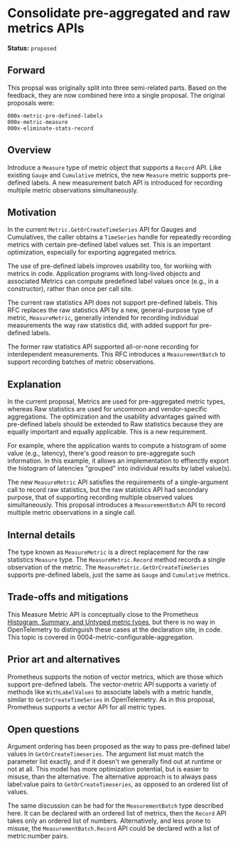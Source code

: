 # Consolidate pre-aggregated and raw metrics APIs

**Status:** `proposed`

## Forward

This propsal was originally split into three semi-related parts. Based on the feedback, they are now combined here into a single proposal. The original proposals were:

    000x-metric-pre-defined-labels
    000x-metric-measure
    000x-eliminate-stats-record

## Overview

Introduce a `Measure` type of metric object that supports a `Record` API.  Like existing `Gauge` and `Cumulative` metrics, the new `Measure` metric supports pre-defined labels.  A new measurement batch API is introduced for recording multiple metric observations simultaneously.

## Motivation

In the current `Metric.GetOrCreateTimeSeries` API for Gauges and Cumulatives, the caller obtains a `TimeSeries` handle for repeatedly recording metrics with certain pre-defined label values set.  This is an important optimization, especially for exporting aggregated metrics.

The use of pre-defined labels improves usability too, for working with metrics in code. Application programs with long-lived objects and associated Metrics can compute predefined label values once (e.g., in a constructor), rather than once per call site.

The current raw statistics API does not support pre-defined labels.  This RFC replaces the raw statistics API by a new, general-purpose type of metric, `MeasureMetric`, generally intended for recording individual measurements the way raw statistics did, with added support for pre-defined labels.

The former raw statistics API supported all-or-none recording for interdependent measurements.  This RFC introduces a `MeasurementBatch` to support recording batches of metric observations.

## Explanation

In the current proposal, Metrics are used for pre-aggregated metric types, whereas Raw statistics are used for uncommon and vendor-specific aggregations.  The optimization and the usability advantages gained with pre-defined labels should be extended to Raw statistics because they are equally important and equally applicable. This is a new requirement.

For example, where the application wants to compute a histogram of some value (e.g., latency), there's good reason to pre-aggregate such information.  In this example, it allows an implementation to effienctly export the histogram of latencies "grouped" into individual results by label value(s).

The new `MeasureMetric` API satisfies the requirements of a single-argument call to record raw statistics, but the raw statistics API had secondary purpose, that of supporting recording multiple observed values simultaneously.  This proposal introduces a `MeasurementBatch` API to record multiple metric observations in a single call.

## Internal details

The type known as `MeasureMetric` is a direct replacement for the raw statistics `Measure` type.  The `MeasureMetric.Record` method records a single observation of the metric.  The `MeasureMetric.GetOrCreateTimeSeries` supports pre-defined labels, just the same as `Gauge` and `Cumulative` metrics.

## Trade-offs and mitigations

This Measure Metric API is conceptually close to the Prometheus [Histogram, Summary, and Untyped metric types](https://prometheus.io/docs/concepts/metric_types/), but there is no way in OpenTelemetry to distinguish these cases at the declaration site, in code.  This topic is covered in 0004-metric-configurable-aggregation.

## Prior art and alternatives

Prometheus supports the notion of vector metrics, which are those which support pre-defined labels.  The vector-metric API supports a variety of methods like `WithLabelValues` to associate labels with a metric handle, similar to `GetOrCreateTimeSeries` in OpenTelemetry.  As in this proposal, Prometheus supports a vector API for all metric types.

## Open questions

Argument ordering has been proposed as the way to pass pre-defined label values in `GetOrCreateTimeseries`.  The argument list must match the parameter list exactly, and if it doesn't we generally find out at runtime or not at all.  This model has more optimization potential, but is easier to misuse, than the alternative.  The alternative approach is to always pass label:value pairs to `GetOrCreateTimeseries`, as opposed to an ordered list of values. 

The same discussion can be had for the `MeasurementBatch` type described here.  It can be declared with an ordered list of metrics, then the `Record` API takes only an ordered list of numbers.  Alternatively, and less prone to misuse, the `MeasurementBatch.Record` API could be declared with a list of metric:number pairs.
